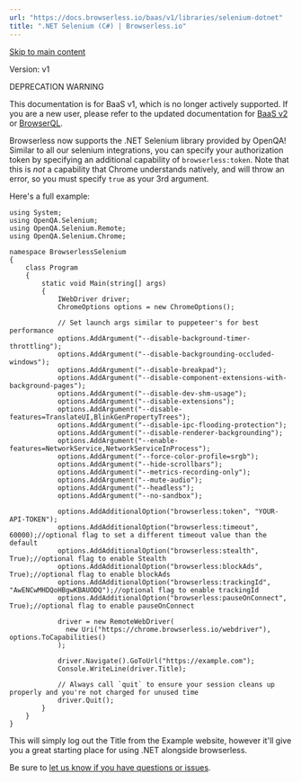 ```yaml
---
url: "https://docs.browserless.io/baas/v1/libraries/selenium-dotnet"
title: ".NET Selenium (C#) | Browserless.io"
---
```


[Skip to main content](https://docs.browserless.io/baas/v1/libraries/selenium-dotnet#__docusaurus_skipToContent_fallback)

Version: v1

DEPRECATION WARNING

This documentation is for BaaS v1, which is no longer actively supported. If you are a new user, please refer to the updated documentation for [BaaS v2](https://docs.browserless.io/baas/start) or [BrowserQL](https://docs.browserless.io/browserql/start).

Browserless now supports the .NET Selenium library provided by OpenQA! Similar to all our selenium integrations, you can specify your authorization token by specifying an additional capability of `browserless:token`. Note that this is _not_ a capability that Chrome understands natively, and will throw an error, so you must specify `true` as your 3rd argument.

Here's a full example:

```codeBlockLines_p187
using System;
using OpenQA.Selenium;
using OpenQA.Selenium.Remote;
using OpenQA.Selenium.Chrome;

namespace BrowserlessSelenium
{
    class Program
    {
        static void Main(string[] args)
        {
            IWebDriver driver;
            ChromeOptions options = new ChromeOptions();

            // Set launch args similar to puppeteer's for best performance
            options.AddArgument("--disable-background-timer-throttling");
            options.AddArgument("--disable-backgrounding-occluded-windows");
            options.AddArgument("--disable-breakpad");
            options.AddArgument("--disable-component-extensions-with-background-pages");
            options.AddArgument("--disable-dev-shm-usage");
            options.AddArgument("--disable-extensions");
            options.AddArgument("--disable-features=TranslateUI,BlinkGenPropertyTrees");
            options.AddArgument("--disable-ipc-flooding-protection");
            options.AddArgument("--disable-renderer-backgrounding");
            options.AddArgument("--enable-features=NetworkService,NetworkServiceInProcess");
            options.AddArgument("--force-color-profile=srgb");
            options.AddArgument("--hide-scrollbars");
            options.AddArgument("--metrics-recording-only");
            options.AddArgument("--mute-audio");
            options.AddArgument("--headless");
            options.AddArgument("--no-sandbox");

            options.AddAdditionalOption("browserless:token", "YOUR-API-TOKEN");
            options.AddAdditionalOption("browserless:timeout", 60000);//optional flag to set a different timeout value than the default
            options.AddAdditionalOption("browserless:stealth", True);//optional flag to enable Stealth
            options.AddAdditionalOption("browserless:blockAds", True);//optional flag to enable blockAds
            options.AddAdditionalOption("browserless:trackingId", "AwENCwMHDQoHBgwKBAUODQ");//optional flag to enable trackingId
            options.AddAdditionalOption("browserless:pauseOnConnect", True);//optional flag to enable pauseOnConnect

            driver = new RemoteWebDriver(
              new Uri("https://chrome.browserless.io/webdriver"), options.ToCapabilities()
            );

            driver.Navigate().GoToUrl("https://example.com");
            Console.WriteLine(driver.Title);

            // Always call `quit` to ensure your session cleans up properly and you're not charged for unused time
            driver.Quit();
        }
    }
}

```

This will simply log out the Title from the Example website, however it'll give you a great starting place for using .NET alongside browserless.

Be sure to [let us know if you have questions or issues](https://www.browserless.io/contact).